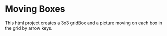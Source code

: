# Moving Boxes
This html project creates a 3x3 gridBox and a picture moving on each box in the grid by arrow keys.
